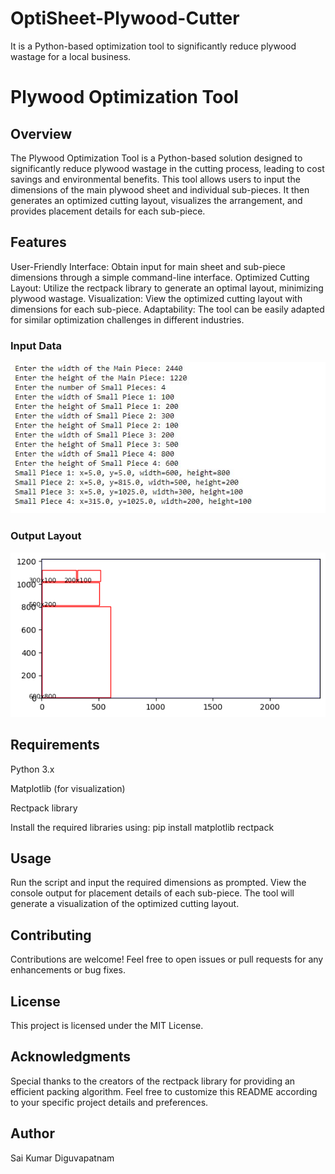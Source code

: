 # OptiSheet-Plywood-Cutter
It is a Python-based optimization tool to significantly reduce plywood wastage for a local business.

# Plywood Optimization Tool

## Overview
The Plywood Optimization Tool is a Python-based solution designed to significantly reduce plywood wastage in the cutting process, leading to cost savings and environmental benefits. This tool allows users to input the dimensions of the main plywood sheet and individual sub-pieces. It then generates an optimized cutting layout, visualizes the arrangement, and provides placement details for each sub-piece.

## Features
User-Friendly Interface: Obtain input for main sheet and sub-piece dimensions through a simple command-line interface.
Optimized Cutting Layout: Utilize the rectpack library to generate an optimal layout, minimizing plywood wastage.
Visualization: View the optimized cutting layout with dimensions for each sub-piece.
Adaptability: The tool can be easily adapted for similar optimization challenges in different industries.

### Input Data
<img src="Input.JPG?raw=true" />

### Output Layout
<img src="Output.png?raw=true" />

## Requirements
Python 3.x

Matplotlib (for visualization)

Rectpack library

Install the required libraries using: pip install matplotlib rectpack

## Usage
Run the script and input the required dimensions as prompted.
View the console output for placement details of each sub-piece.
The tool will generate a visualization of the optimized cutting layout.

## Contributing
Contributions are welcome! Feel free to open issues or pull requests for any enhancements or bug fixes.

## License
This project is licensed under the MIT License.

## Acknowledgments
Special thanks to the creators of the rectpack library for providing an efficient packing algorithm.
Feel free to customize this README according to your specific project details and preferences.

## Author
Sai Kumar Diguvapatnam
